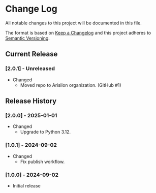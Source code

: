 # Change Log

All notable changes to this project will be documented in this file.

The format is based on [Keep a Changelog](http://keepachangelog.com/)
and this project adheres to [Semantic Versioning](http://semver.org/).

## Current Release

### [2.0.1] - Unreleased

- Changed
  - Moved repo to Arisilon organization. (GitHub #1)

## Release History

### [2.0.0] - 2025-01-01

- Changed
  - Upgrade to Python 3.12.

### [1.0.1] - 2024-09-02

- Changed
  - Fix publish workflow.

### [1.0.0] - 2024-09-02

- Initial release

